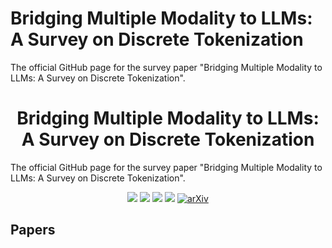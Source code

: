 # Bridging Multiple Modality to LLMs: A Survey on Discrete Tokenization
The official GitHub page for the survey paper "Bridging Multiple Modality to LLMs: A Survey on Discrete Tokenization".


<div align="center">
    <h1><b>Bridging Multiple Modality to LLMs: A Survey on Discrete Tokenization</b></h1>
</div>

The official GitHub page for the survey paper "Bridging Multiple Modality to LLMs: A Survey on Discrete Tokenization".


<div align="center">

![](https://img.shields.io/github/stars/jindongli-Ai/LLM-Discrete-Tokenization-Survey?color=yellow)
![](https://img.shields.io/github/forks/jindongli-Ai/LLM-Discrete-Tokenization-Survey?color=lightblue)
![](https://img.shields.io/github/last-commit/jindongli-Ai/LLM-Discrete-Tokenization-Survey?color=green)
![](https://img.shields.io/badge/PRs-Welcome-blue)
<a href="https://arxiv.org/" target="_blank"><img src="https://img.shields.io/badge/arXiv-xxxx.xxxxx-009688.svg" alt="arXiv"></a>

</div>


## Papers



